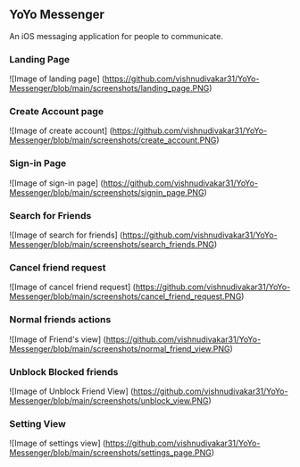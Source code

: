 ## YoYo Messenger

An iOS messaging application for people to communicate.

### Landing Page
![Image of landing page]
(https://github.com/vishnudivakar31/YoYo-Messenger/blob/main/screenshots/landing_page.PNG)

### Create Account page
![Image of create account]
(https://github.com/vishnudivakar31/YoYo-Messenger/blob/main/screenshots/create_account.PNG)

### Sign-in Page
![Image of sign-in page]
(https://github.com/vishnudivakar31/YoYo-Messenger/blob/main/screenshots/signin_page.PNG)

### Search for Friends
![Image of search for friends]
(https://github.com/vishnudivakar31/YoYo-Messenger/blob/main/screenshots/search_friends.PNG)

### Cancel friend request
![Image of cancel friend request]
(https://github.com/vishnudivakar31/YoYo-Messenger/blob/main/screenshots/cancel_friend_request.PNG)

### Normal friends actions
![Image of Friend's view]
(https://github.com/vishnudivakar31/YoYo-Messenger/blob/main/screenshots/normal_friend_view.PNG)

### Unblock Blocked friends
![Image of Unblock Friend View]
(https://github.com/vishnudivakar31/YoYo-Messenger/blob/main/screenshots/unblock_view.PNG)

### Setting View
![Image of settings view]
(https://github.com/vishnudivakar31/YoYo-Messenger/blob/main/screenshots/settings_page.PNG)
